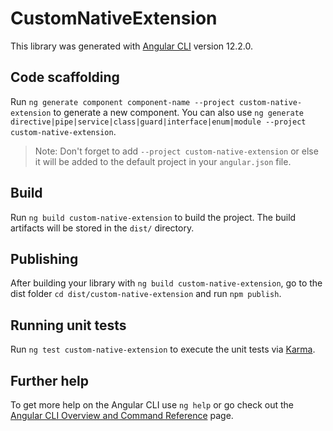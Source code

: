# CustomNativeExtension

This library was generated with [Angular CLI](https://github.com/angular/angular-cli) version 12.2.0.

## Code scaffolding

Run `ng generate component component-name --project custom-native-extension` to generate a new component. You can also use `ng generate directive|pipe|service|class|guard|interface|enum|module --project custom-native-extension`.
> Note: Don't forget to add `--project custom-native-extension` or else it will be added to the default project in your `angular.json` file. 

## Build

Run `ng build custom-native-extension` to build the project. The build artifacts will be stored in the `dist/` directory.

## Publishing

After building your library with `ng build custom-native-extension`, go to the dist folder `cd dist/custom-native-extension` and run `npm publish`.

## Running unit tests

Run `ng test custom-native-extension` to execute the unit tests via [Karma](https://karma-runner.github.io).

## Further help

To get more help on the Angular CLI use `ng help` or go check out the [Angular CLI Overview and Command Reference](https://angular.io/cli) page.
